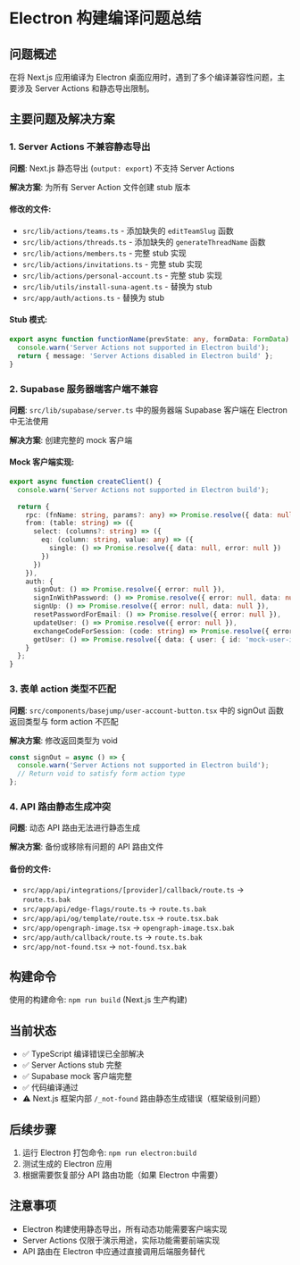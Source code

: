 # Electron 构建编译问题总结

## 问题概述
在将 Next.js 应用编译为 Electron 桌面应用时，遇到了多个编译兼容性问题，主要涉及 Server Actions 和静态导出限制。

## 主要问题及解决方案

### 1. Server Actions 不兼容静态导出
**问题**: Next.js 静态导出 (`output: export`) 不支持 Server Actions

**解决方案**: 为所有 Server Action 文件创建 stub 版本

#### 修改的文件:
- `src/lib/actions/teams.ts` - 添加缺失的 `editTeamSlug` 函数
- `src/lib/actions/threads.ts` - 添加缺失的 `generateThreadName` 函数  
- `src/lib/actions/members.ts` - 完整 stub 实现
- `src/lib/actions/invitations.ts` - 完整 stub 实现
- `src/lib/actions/personal-account.ts` - 完整 stub 实现
- `src/lib/utils/install-suna-agent.ts` - 替换为 stub
- `src/app/auth/actions.ts` - 替换为 stub

#### Stub 模式:
```typescript
export async function functionName(prevState: any, formData: FormData) {
  console.warn('Server Actions not supported in Electron build');
  return { message: 'Server Actions disabled in Electron build' };
}
```

### 2. Supabase 服务器端客户端不兼容
**问题**: `src/lib/supabase/server.ts` 中的服务器端 Supabase 客户端在 Electron 中无法使用

**解决方案**: 创建完整的 mock 客户端

#### Mock 客户端实现:
```typescript
export async function createClient() {
  console.warn('Server Actions not supported in Electron build');
  
  return {
    rpc: (fnName: string, params?: any) => Promise.resolve({ data: null, error: null }),
    from: (table: string) => ({
      select: (columns?: string) => ({
        eq: (column: string, value: any) => ({
          single: () => Promise.resolve({ data: null, error: null })
        })
      })
    }),
    auth: {
      signOut: () => Promise.resolve({ error: null }),
      signInWithPassword: () => Promise.resolve({ error: null, data: null }),
      signUp: () => Promise.resolve({ error: null, data: null }),
      resetPasswordForEmail: () => Promise.resolve({ error: null }),
      updateUser: () => Promise.resolve({ error: null }),
      exchangeCodeForSession: (code: string) => Promise.resolve({ error: null, data: null }),
      getUser: () => Promise.resolve({ data: { user: { id: 'mock-user-id' } }, error: null })
    }
  };
}
```

### 3. 表单 action 类型不匹配
**问题**: `src/components/basejump/user-account-button.tsx` 中的 signOut 函数返回类型与 form action 不匹配

**解决方案**: 修改返回类型为 void
```typescript
const signOut = async () => {
  console.warn('Server Actions not supported in Electron build');
  // Return void to satisfy form action type
};
```

### 4. API 路由静态生成冲突
**问题**: 动态 API 路由无法进行静态生成

**解决方案**: 备份或移除有问题的 API 路由文件

#### 备份的文件:
- `src/app/api/integrations/[provider]/callback/route.ts` → `route.ts.bak`
- `src/app/api/edge-flags/route.ts` → `route.ts.bak`
- `src/app/api/og/template/route.tsx` → `route.tsx.bak`
- `src/app/opengraph-image.tsx` → `opengraph-image.tsx.bak`
- `src/app/auth/callback/route.ts` → `route.ts.bak`
- `src/app/not-found.tsx` → `not-found.tsx.bak`

## 构建命令
使用的构建命令: `npm run build` (Next.js 生产构建)

## 当前状态
- ✅ TypeScript 编译错误已全部解决
- ✅ Server Actions stub 完整
- ✅ Supabase mock 客户端完整
- ✅ 代码编译通过
- ⚠️ Next.js 框架内部 `/_not-found` 路由静态生成错误（框架级别问题）

## 后续步骤
1. 运行 Electron 打包命令: `npm run electron:build`
2. 测试生成的 Electron 应用
3. 根据需要恢复部分 API 路由功能（如果 Electron 中需要）

## 注意事项
- Electron 构建使用静态导出，所有动态功能需要客户端实现
- Server Actions 仅限于演示用途，实际功能需要前端实现
- API 路由在 Electron 中应通过直接调用后端服务替代